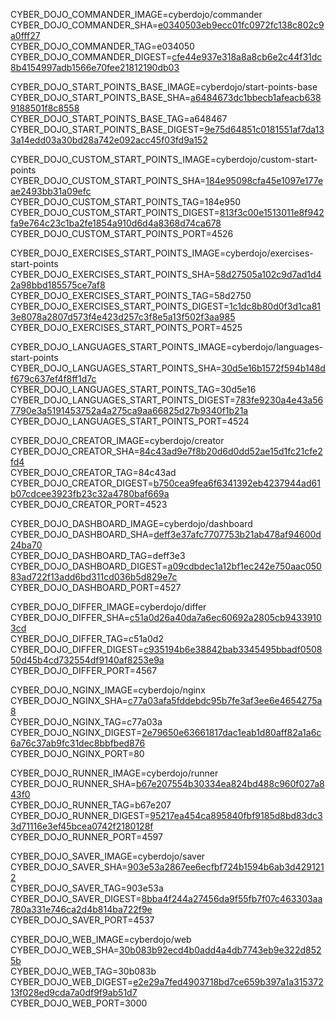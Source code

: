 
CYBER_DOJO_COMMANDER_IMAGE=cyberdojo/commander  
CYBER_DOJO_COMMANDER_SHA=[e0340503eb9ecc01fc0972fc138c802c9a0fff27](https://github.com/cyber-dojo/commander/commit/e0340503eb9ecc01fc0972fc138c802c9a0fff27)  
CYBER_DOJO_COMMANDER_TAG=e034050  
CYBER_DOJO_COMMANDER_DIGEST=[cfe44e937e318a8a8cb6e2c44f31dc8b4154997adb1566e70fee21812190db03](https://hub.docker.com/layers/cyberdojo/commander/e034050/images/sha256-cfe44e937e318a8a8cb6e2c44f31dc8b4154997adb1566e70fee21812190db03)  

CYBER_DOJO_START_POINTS_BASE_IMAGE=cyberdojo/start-points-base  
CYBER_DOJO_START_POINTS_BASE_SHA=[a6484673dc1bbecb1afeacb6389188501f8c8558](https://github.com/cyber-dojo/start-points-base/commit/a6484673dc1bbecb1afeacb6389188501f8c8558)  
CYBER_DOJO_START_POINTS_BASE_TAG=a648467  
CYBER_DOJO_START_POINTS_BASE_DIGEST=[9e75d64851c0181551af7da133a14edd03a30bd28a742e092acc45f03fd9a152](https://hub.docker.com/layers/cyberdojo/start-points-base/a648467/images/sha256-9e75d64851c0181551af7da133a14edd03a30bd28a742e092acc45f03fd9a152)  

CYBER_DOJO_CUSTOM_START_POINTS_IMAGE=cyberdojo/custom-start-points  
CYBER_DOJO_CUSTOM_START_POINTS_SHA=[184e95098cfa45e1097e177eae2493bb31a09efc](https://github.com/cyber-dojo/custom-start-points/commit/184e95098cfa45e1097e177eae2493bb31a09efc)  
CYBER_DOJO_CUSTOM_START_POINTS_TAG=184e950  
CYBER_DOJO_CUSTOM_START_POINTS_DIGEST=[813f3c00e1513011e8f942fa9e764c23c1ba2fe1854a910d6d4a8368d74ca678](https://hub.docker.com/layers/cyberdojo/custom-start-points/184e950/images/sha256-813f3c00e1513011e8f942fa9e764c23c1ba2fe1854a910d6d4a8368d74ca678)  
CYBER_DOJO_CUSTOM_START_POINTS_PORT=4526  

CYBER_DOJO_EXERCISES_START_POINTS_IMAGE=cyberdojo/exercises-start-points  
CYBER_DOJO_EXERCISES_START_POINTS_SHA=[58d27505a102c9d7ad1d42a98bbd185575ce7af8](https://github.com/cyber-dojo/exercises-start-points/commit/58d27505a102c9d7ad1d42a98bbd185575ce7af8)  
CYBER_DOJO_EXERCISES_START_POINTS_TAG=58d2750  
CYBER_DOJO_EXERCISES_START_POINTS_DIGEST=[1c1dc8b80d0f3d1ca813e8078a2807d573f4e423d257c3f8e5a13f502f3aa985](https://hub.docker.com/layers/cyberdojo/exercises-start-points/58d2750/images/sha256-1c1dc8b80d0f3d1ca813e8078a2807d573f4e423d257c3f8e5a13f502f3aa985)  
CYBER_DOJO_EXERCISES_START_POINTS_PORT=4525  

CYBER_DOJO_LANGUAGES_START_POINTS_IMAGE=cyberdojo/languages-start-points  
CYBER_DOJO_LANGUAGES_START_POINTS_SHA=[30d5e16b1572f594b148df679c637ef4f8ff1d7c](https://github.com/cyber-dojo/languages-start-points/commit/30d5e16b1572f594b148df679c637ef4f8ff1d7c)  
CYBER_DOJO_LANGUAGES_START_POINTS_TAG=30d5e16  
CYBER_DOJO_LANGUAGES_START_POINTS_DIGEST=[783fe9230a4e43a567790e3a5191453752a4a275ca9aa66825d27b9340f1b21a](https://hub.docker.com/layers/cyberdojo/languages-start-points/30d5e16/images/sha256-783fe9230a4e43a567790e3a5191453752a4a275ca9aa66825d27b9340f1b21a)  
CYBER_DOJO_LANGUAGES_START_POINTS_PORT=4524  

CYBER_DOJO_CREATOR_IMAGE=cyberdojo/creator  
CYBER_DOJO_CREATOR_SHA=[84c43ad9e7f8b20d6d0dd52ae15d1fc21cfe2fd4](https://gitlab.com/cyber-dojo/creator/-/commit/84c43ad9e7f8b20d6d0dd52ae15d1fc21cfe2fd4)  
CYBER_DOJO_CREATOR_TAG=84c43ad  
CYBER_DOJO_CREATOR_DIGEST=[b750cea9fea6f6341392eb4237944ad61b07cdcee3923fb23c32a4780baf669a](https://hub.docker.com/layers/cyberdojo/creator/84c43ad/images/sha256-b750cea9fea6f6341392eb4237944ad61b07cdcee3923fb23c32a4780baf669a)  
CYBER_DOJO_CREATOR_PORT=4523  

CYBER_DOJO_DASHBOARD_IMAGE=cyberdojo/dashboard  
CYBER_DOJO_DASHBOARD_SHA=[deff3e37afc7707753b21ab478af94600d24ba70](https://github.com/cyber-dojo/dashboard/commit/deff3e37afc7707753b21ab478af94600d24ba70)  
CYBER_DOJO_DASHBOARD_TAG=deff3e3  
CYBER_DOJO_DASHBOARD_DIGEST=[a09cdbdec1a12bf1ec242e750aac05083ad722f13add6bd311cd036b5d829e7c](https://hub.docker.com/layers/cyberdojo/dashboard/deff3e3/images/sha256-a09cdbdec1a12bf1ec242e750aac05083ad722f13add6bd311cd036b5d829e7c)  
CYBER_DOJO_DASHBOARD_PORT=4527  

CYBER_DOJO_DIFFER_IMAGE=cyberdojo/differ  
CYBER_DOJO_DIFFER_SHA=[c51a0d26a40da7a6ec60692a2805cb94339103cd](https://github.com/cyber-dojo/differ/commit/c51a0d26a40da7a6ec60692a2805cb94339103cd)  
CYBER_DOJO_DIFFER_TAG=c51a0d2  
CYBER_DOJO_DIFFER_DIGEST=[c935194b6e38842bab3345495bbadf050850d45b4cd732554df9140af8253e9a](https://hub.docker.com/layers/cyberdojo/differ/c51a0d2/images/sha256-c935194b6e38842bab3345495bbadf050850d45b4cd732554df9140af8253e9a)  
CYBER_DOJO_DIFFER_PORT=4567  

CYBER_DOJO_NGINX_IMAGE=cyberdojo/nginx  
CYBER_DOJO_NGINX_SHA=[c77a03afa5fddebdc95b7fe3af3ee6e4654275a8](https://github.com/cyber-dojo/nginx/commit/c77a03afa5fddebdc95b7fe3af3ee6e4654275a8)  
CYBER_DOJO_NGINX_TAG=c77a03a  
CYBER_DOJO_NGINX_DIGEST=[2e79650e63661817dac1eab1d80aff82a1a6c6a76c37ab9fc31dec8bbfbed876](https://hub.docker.com/layers/cyberdojo/nginx/c77a03a/images/sha256-2e79650e63661817dac1eab1d80aff82a1a6c6a76c37ab9fc31dec8bbfbed876)  
CYBER_DOJO_NGINX_PORT=80  

CYBER_DOJO_RUNNER_IMAGE=cyberdojo/runner  
CYBER_DOJO_RUNNER_SHA=[b67e207554b30334ea824bd488c960f027a843f0](https://github.com/cyber-dojo/runner/commit/b67e207554b30334ea824bd488c960f027a843f0)  
CYBER_DOJO_RUNNER_TAG=b67e207  
CYBER_DOJO_RUNNER_DIGEST=[95217ea454ca895840fbf9185d8bd83dc33d71116e3ef45bcea0742f2180128f](https://hub.docker.com/layers/cyberdojo/runner/b67e207/images/sha256-95217ea454ca895840fbf9185d8bd83dc33d71116e3ef45bcea0742f2180128f)  
CYBER_DOJO_RUNNER_PORT=4597  

CYBER_DOJO_SAVER_IMAGE=cyberdojo/saver  
CYBER_DOJO_SAVER_SHA=[903e53a2867ee6ecfbf724b1594b6ab3d4291212](https://github.com/cyber-dojo/saver/commit/903e53a2867ee6ecfbf724b1594b6ab3d4291212)  
CYBER_DOJO_SAVER_TAG=903e53a  
CYBER_DOJO_SAVER_DIGEST=[8bba4f244a27456da9f55fb7f07c463303aa780a331e746ca2d4b814ba722f9e](https://hub.docker.com/layers/cyberdojo/saver/903e53a/images/sha256-8bba4f244a27456da9f55fb7f07c463303aa780a331e746ca2d4b814ba722f9e)  
CYBER_DOJO_SAVER_PORT=4537  

CYBER_DOJO_WEB_IMAGE=cyberdojo/web  
CYBER_DOJO_WEB_SHA=[30b083b92ecd4b0add4a4db7743eb9e322d8525b](https://github.com/cyber-dojo/web/commit/30b083b92ecd4b0add4a4db7743eb9e322d8525b)  
CYBER_DOJO_WEB_TAG=30b083b  
CYBER_DOJO_WEB_DIGEST=[e2e29a7fed4903718bd7ce659b397a1a31537213f028ed9cda7a0df9f9ab51d7](https://hub.docker.com/layers/cyberdojo/web/30b083b/images/sha256-e2e29a7fed4903718bd7ce659b397a1a31537213f028ed9cda7a0df9f9ab51d7)  
CYBER_DOJO_WEB_PORT=3000  

